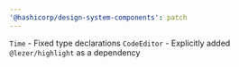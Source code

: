 ```yaml
---
'@hashicorp/design-system-components': patch
---
```


`Time` - Fixed type declarations
`CodeEditor` - Explicitly added `@lezer/highlight` as a dependency
